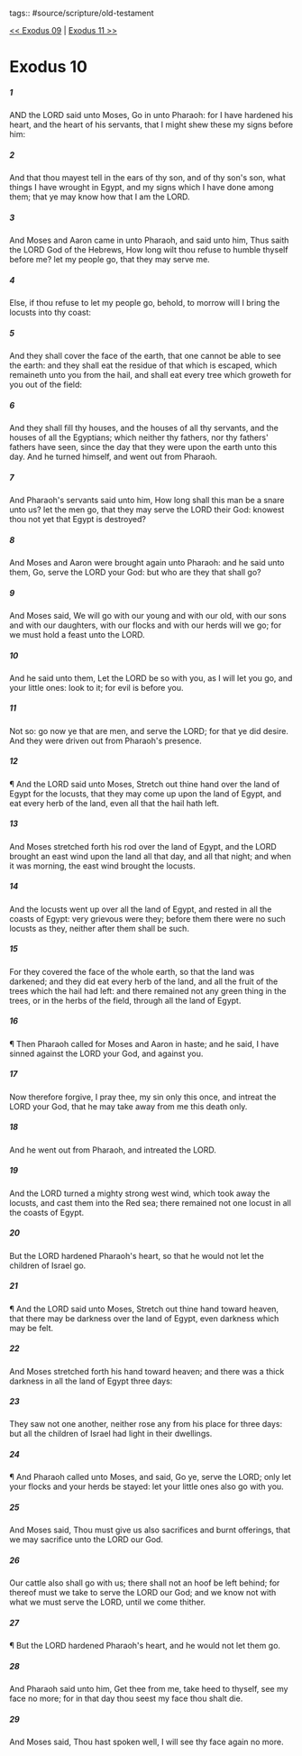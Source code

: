 tags:: #source/scripture/old-testament

[<< Exodus 09](/Old_Testament/02_Exodus/Exodus_09.md) | [Exodus 11 >>](/Old_Testament/02_Exodus/Exodus_11.md)

# Exodus 10

##### 1

AND the LORD said unto Moses, Go in unto Pharaoh: for I have hardened his heart, and the heart of his servants, that I might shew these my signs before him:

##### 2

And that thou mayest tell in the ears of thy son, and of thy son's son, what things I have wrought in Egypt, and my signs which I have done among them; that ye may know how that I am the LORD.

##### 3

And Moses and Aaron came in unto Pharaoh, and said unto him, Thus saith the LORD God of the Hebrews, How long wilt thou refuse to humble thyself before me? let my people go, that they may serve me.

##### 4

Else, if thou refuse to let my people go, behold, to morrow will I bring the locusts into thy coast:

##### 5

And they shall cover the face of the earth, that one cannot be able to see the earth: and they shall eat the residue of that which is escaped, which remaineth unto you from the hail, and shall eat every tree which groweth for you out of the field:

##### 6

And they shall fill thy houses, and the houses of all thy servants, and the houses of all the Egyptians; which neither thy fathers, nor thy fathers' fathers have seen, since the day that they were upon the earth unto this day. And he turned himself, and went out from Pharaoh.

##### 7

And Pharaoh's servants said unto him, How long shall this man be a snare unto us? let the men go, that they may serve the LORD their God: knowest thou not yet that Egypt is destroyed?

##### 8

And Moses and Aaron were brought again unto Pharaoh: and he said unto them, Go, serve the LORD your God: but who are they that shall go?

##### 9

And Moses said, We will go with our young and with our old, with our sons and with our daughters, with our flocks and with our herds will we go; for we must hold a feast unto the LORD.

##### 10

And he said unto them, Let the LORD be so with you, as I will let you go, and your little ones: look to it; for evil is before you.

##### 11

Not so: go now ye that are men, and serve the LORD; for that ye did desire. And they were driven out from Pharaoh's presence.

##### 12

¶ And the LORD said unto Moses, Stretch out thine hand over the land of Egypt for the locusts, that they may come up upon the land of Egypt, and eat every herb of the land, even all that the hail hath left.

##### 13

And Moses stretched forth his rod over the land of Egypt, and the LORD brought an east wind upon the land all that day, and all that night; and when it was morning, the east wind brought the locusts.

##### 14

And the locusts went up over all the land of Egypt, and rested in all the coasts of Egypt: very grievous were they; before them there were no such locusts as they, neither after them shall be such.

##### 15

For they covered the face of the whole earth, so that the land was darkened; and they did eat every herb of the land, and all the fruit of the trees which the hail had left: and there remained not any green thing in the trees, or in the herbs of the field, through all the land of Egypt.

##### 16

¶ Then Pharaoh called for Moses and Aaron in haste; and he said, I have sinned against the LORD your God, and against you.

##### 17

Now therefore forgive, I pray thee, my sin only this once, and intreat the LORD your God, that he may take away from me this death only.

##### 18

And he went out from Pharaoh, and intreated the LORD.

##### 19

And the LORD turned a mighty strong west wind, which took away the locusts, and cast them into the Red sea; there remained not one locust in all the coasts of Egypt.

##### 20

But the LORD hardened Pharaoh's heart, so that he would not let the children of Israel go.

##### 21

¶ And the LORD said unto Moses, Stretch out thine hand toward heaven, that there may be darkness over the land of Egypt, even darkness which may be felt.

##### 22

And Moses stretched forth his hand toward heaven; and there was a thick darkness in all the land of Egypt three days:

##### 23

They saw not one another, neither rose any from his place for three days: but all the children of Israel had light in their dwellings.

##### 24

¶ And Pharaoh called unto Moses, and said, Go ye, serve the LORD; only let your flocks and your herds be stayed: let your little ones also go with you.

##### 25

And Moses said, Thou must give us also sacrifices and burnt offerings, that we may sacrifice unto the LORD our God.

##### 26

Our cattle also shall go with us; there shall not an hoof be left behind; for thereof must we take to serve the LORD our God; and we know not with what we must serve the LORD, until we come thither.

##### 27

¶ But the LORD hardened Pharaoh's heart, and he would not let them go.

##### 28

And Pharaoh said unto him, Get thee from me, take heed to thyself, see my face no more; for in that day thou seest my face thou shalt die.

##### 29

And Moses said, Thou hast spoken well, I will see thy face again no more.
